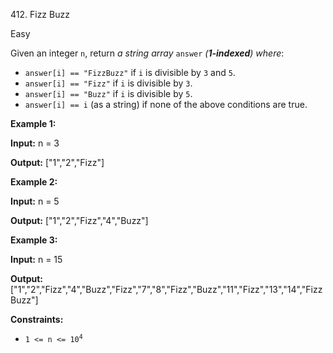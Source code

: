 412\. Fizz Buzz

Easy

Given an integer `n`, return _a string array_ `answer` _(**1-indexed**) where_:

*   `answer[i] == "FizzBuzz"` if `i` is divisible by `3` and `5`.
*   `answer[i] == "Fizz"` if `i` is divisible by `3`.
*   `answer[i] == "Buzz"` if `i` is divisible by `5`.
*   `answer[i] == i` (as a string) if none of the above conditions are true.

**Example 1:**

**Input:** n = 3

**Output:** ["1","2","Fizz"]

**Example 2:**

**Input:** n = 5

**Output:** ["1","2","Fizz","4","Buzz"]

**Example 3:**

**Input:** n = 15

**Output:** ["1","2","Fizz","4","Buzz","Fizz","7","8","Fizz","Buzz","11","Fizz","13","14","FizzBuzz"]

**Constraints:**

*   <code>1 <= n <= 10<sup>4</sup></code>